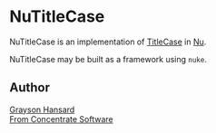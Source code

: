 NuTitleCase
===========

NuTitleCase is an implementation of [TitleCase][sp] in [Nu][nu].

[sp]: http://daringfireball.net/2008/05/title_case
[nu]: http://programming.nu

NuTitleCase may be built as a framework using `nuke`.

Author
------
[Grayson Hansard](mailto:info@fromconcentratesoftware.com)  
[From Concentrate Software](http://www.fromconcentratesoftware.com/)
